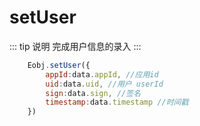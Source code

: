 # setUser

::: tip 说明
完成用户信息的录入
:::

```js
    Eobj.setUser({
        appId:data.appId, //应用id
        uid:data.uid, //用户 userId
        sign:data.sign, //签名
        timestamp:data.timestamp //时间戳
    })
```
